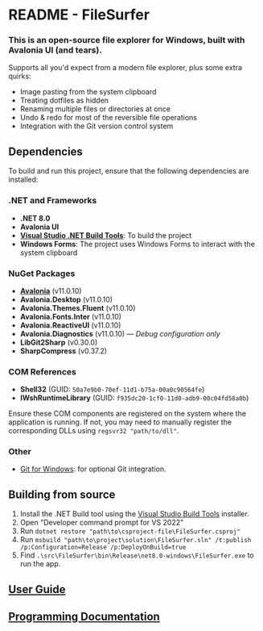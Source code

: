 # README - FileSurfer

### This is an open-source file explorer for Windows, built with Avalonia UI (and tears).
Supports all you'd expect from a modern file explorer, plus some extra quirks:
- Image pasting from the system clipboard
- Treating dotfiles as hidden
- Renaming multiple files or directories at once
- Undo & redo for most of the reversible file operations
- Integration with the Git version control system


## Dependencies
To build and run this project, ensure that the following dependencies are installed:

### .NET and Frameworks
- **.NET 8.0**
- **Avalonia UI**
- **[Visual Studio .NET Build Tools](https://visualstudio.microsoft.com/cs/visual-cpp-build-tools/)**: To build the project
- **Windows Forms**: The project uses Windows Forms to interact with the system clipboard

### NuGet Packages
- **[Avalonia](https://avaloniaui.net/gettingstarted#installation)** (v11.0.10)
- **Avalonia.Desktop** (v11.0.10)
- **Avalonia.Themes.Fluent** (v11.0.10)
- **Avalonia.Fonts.Inter** (v11.0.10)
- **Avalonia.ReactiveUI** (v11.0.10)
- **Avalonia.Diagnostics** (v11.0.10) — *Debug configuration only*
- **LibGit2Sharp** (v0.30.0)
- **SharpCompress** (v0.37.2)

### COM References
- **Shell32** (GUID: `50a7e9b0-70ef-11d1-b75a-00a0c90564fe`)
- **IWshRuntimeLibrary** (GUID: `f935dc20-1cf0-11d0-adb9-00c04fd58a0b`)

Ensure these COM components are registered on the system where the application is running. If not, you may need to manually register the corresponding DLLs using `regsvr32 "path/to/dll"`.

### Other
- [Git for Windows](https://git-scm.com/download/win): for optional Git integration.


## Building from source
1) Install the .NET Build tool using the [Visual Studio Build Tools](https://visualstudio.microsoft.com/cs/visual-cpp-build-tools/) installer.
2) Open "Developer command prompt for VS 2022"
3) Run `dotnet restore "path\to\csproject-file\FileSurfer.csproj"`
4) Run `msbuild "path\to\project\solution\FileSurfer.sln" /t:publish /p:Configuration=Release /p:DeployOnBuild=true`
5) Find `.\src\FileSurfer\bin\Release\net8.0-windows\FileSurfer.exe` to run the app.

[User Guide](docs/UserGuide.md)
---
[Programming Documentation](docs/ProgrammingDocumentation.md)
---